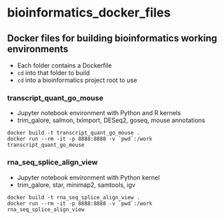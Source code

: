 # bioinformatics_docker_files

## Docker files for building bioinformatics working environments

- Each folder contains a Dockerfile
- ```cd``` into that folder to build
- ```cd``` into a bioinformatics project root to use

### transcript_quant_go_mouse
- Jupyter notebook environment with Python and R kernels
- trim_galore, salmon, tximport, DESeq2, goseq, mouse annotations

```
docker build -t transcript_quant_go_mouse .
docker run --rm -it -p 8888:8888 -v `pwd`:/work transcript_quant_go_mouse
```

### rna_seq_splice_align_view
- Jupyter notebook environment with Python kernel
- trim_galore, star, minimap2, samtools, igv

```
docker build -t rna_seq_splice_align_view .
docker run --rm -it -p 8888:8888 -v `pwd`:/work rna_seq_splice_align_view
```